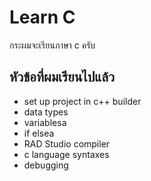 # Learn C
กระผมจะเรียนภาษา c ครับ

## หัวข้อที่ผมเรียนไปแล้ว
* set up project in c++ builder
* data types
* variablesa
* if elsea
* RAD Studio compiler
* c language syntaxes
* debugging
